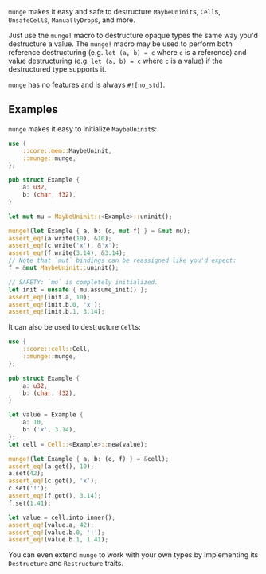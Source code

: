 `munge` makes it easy and safe to destructure `MaybeUninit`s, `Cell`s,
`UnsafeCell`s, `ManuallyDrop`s, and more.

Just use the `munge!` macro to destructure opaque types the same way you'd
destructure a value. The `munge!` macro may be used to perform both reference
destructuring (e.g. `let (a, b) = c` where `c` is a reference) and value
destructuring (e.g. `let (a, b) = c` where `c` is a value) if the destructured
type supports it.

`munge` has no features and is always `#![no_std]`.

## Examples

`munge` makes it easy to initialize `MaybeUninit`s:

```rust
use {
    ::core::mem::MaybeUninit,
    ::munge::munge,
};

pub struct Example {
    a: u32,
    b: (char, f32),
}

let mut mu = MaybeUninit::<Example>::uninit();

munge!(let Example { a, b: (c, mut f) } = &mut mu);
assert_eq!(a.write(10), &10);
assert_eq!(c.write('x'), &'x');
assert_eq!(f.write(3.14), &3.14);
// Note that `mut` bindings can be reassigned like you'd expect:
f = &mut MaybeUninit::uninit();

// SAFETY: `mu` is completely initialized.
let init = unsafe { mu.assume_init() };
assert_eq!(init.a, 10);
assert_eq!(init.b.0, 'x');
assert_eq!(init.b.1, 3.14);
```

It can also be used to destructure `Cell`s:

```rust
use {
    ::core::cell::Cell,
    ::munge::munge,
};

pub struct Example {
    a: u32,
    b: (char, f32),
}

let value = Example {
    a: 10,
    b: ('x', 3.14),
};
let cell = Cell::<Example>::new(value);

munge!(let Example { a, b: (c, f) } = &cell);
assert_eq!(a.get(), 10);
a.set(42);
assert_eq!(c.get(), 'x');
c.set('!');
assert_eq!(f.get(), 3.14);
f.set(1.41);

let value = cell.into_inner();
assert_eq!(value.a, 42);
assert_eq!(value.b.0, '!');
assert_eq!(value.b.1, 1.41);
```

You can even extend `munge` to work with your own types by implementing its
`Destructure` and `Restructure` traits.
